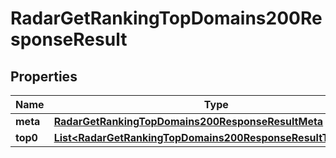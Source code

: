 

# RadarGetRankingTopDomains200ResponseResult


## Properties

| Name | Type | Description | Notes |
|------------ | ------------- | ------------- | -------------|
|**meta** | [**RadarGetRankingTopDomains200ResponseResultMeta**](RadarGetRankingTopDomains200ResponseResultMeta.md) |  |  |
|**top0** | [**List&lt;RadarGetRankingTopDomains200ResponseResultTop0Inner&gt;**](RadarGetRankingTopDomains200ResponseResultTop0Inner.md) |  |  |



